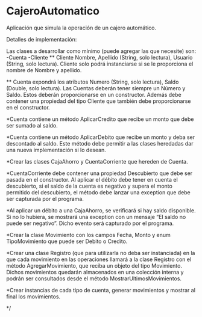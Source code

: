 # CajeroAutomatico
Aplicación que simula la operación de un cajero automático.

Detalles de implementación: 

Las clases a desarrollar como mínimo (puede agregar las que necesite) son:
-Cuenta
-Cliente 
** Cliente Nombre, Apellido (String, solo lectura), Usuario 
(String, solo lectura). Cliente solo podrá instanciarse si se le proporciona el nombre de Nombre y apellido.

** Cuenta expondrá los atributos Numero (String, solo lectura), Saldo (Double, solo lectura). 
Las Cuentas deberán tener siempre un Número y Saldo. 
Estos deberán proporcionarse en un constructor. 
Además debe contener una propiedad del tipo Cliente que también debe proporcionarse en el constructor.

*Cuenta contiene un método AplicarCredito que recibe un monto que debe ser sumado al saldo.

*Cuenta contiene un método AplicarDebito que recibe un monto y deba ser descontado al saldo. 
Este método debe permitir a las clases heredadas dar una nueva implementación si lo desean.

*Crear las clases CajaAhorro y CuentaCorriente que hereden de Cuenta. 

*CuentaCorriente debe contener una propiedad Descubierto que debe ser pasada en el constructor. 
Al aplicar el débito debe tener en cuenta el descubierto, si el saldo de la cuenta es negativo y 
supera el monto permitido del descubierto, el método debe lanzar una exception que debe ser capturada por
el programa.

*Al aplicar un débito a una CajaAhorro, se verificará si hay saldo disponible. 
Si no lo hubiera, se mostrará una exception con un mensaje “El saldo no puede ser negativo”. 
Dicho evento será capturado por el programa.  

*Crear la clase Movimiento con los campos Fecha, Monto y enum TipoMovimiento que puede ser Debito o Credito. 

*Crear una clase Registro (que para utilizarla no deba ser instanciada) en la que cada movimiento en
las operaciones llamará a la clase Registro con el método AgregarMovimiento, 
que reciba un objeto del tipo Movimiento. Dichos movimientos quedarán almacenados en una colección 
interna y podrán ser consultados desde el método MostrarUltimosMovimientos.

*Crear instancias de cada tipo de cuenta, generar movimientos y mostrar al final los movimientos.

*/
